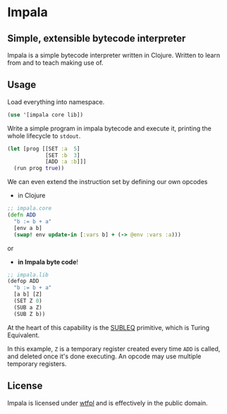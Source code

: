 # Impala
## Simple, extensible bytecode interpreter

Impala is a simple bytecode interpreter written in Clojure.
Written to learn from and to teach making use of.


## Usage

Load everything into namespace.

```clojure
(use '[impala core lib])
```

Write a simple program in impala bytecode and execute it,
printing the whole lifecycle to `stdout`.

```clojure
(let [prog [[SET :a  5]
            [SET :b  3]
            [ADD :a :b]]]
  (run prog true))
```

We can even extend the instruction set by defining our own opcodes

* in Clojure
```clojure
;; impala.core
(defn ADD
  "b := b + a"
  [env a b]
  (swap! env update-in [:vars b] + (-> @env :vars :a)))
```

or

* __in Impala byte code__!
```clojure
;; impala.lib
(defop ADD
  "b := b + a"
  [a b] [Z]
  (SET Z 0)
  (SUB a Z)
  (SUB Z b))
```

At the heart of this capability is the [SUBLEQ](https://en.wikipedia.org/wiki/One_instruction_set_computer#Subtract_and_branch_if_less_than_or_equal_to_zero) primitive, which is Turing Equivalent.

In this example, `Z` is a temporary register created every time `ADD` is called, and deleted once it's done executing.
An opcode may use multiple temporary registers.


## License

Impala is licensed under [wtfpl](http://www.wtfpl.net/) and is effectively in the public domain.
